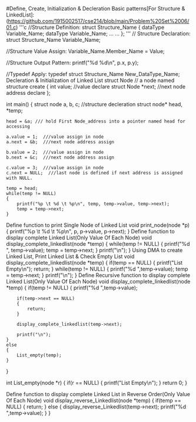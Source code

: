 #Define, Create, Initialization & Decleration Basic patterns[For Structure & LinkedList]:(https://github.com/1915002517/cse214/blob/main/Problem%20Set%2006/01.c)
'''c
//Structure Definition:
struct Structure_Name {
    dataType Variable_Name;
    dataType Variable_Name;
    ...       ...
};
'''
// Structure  Declaration:
struct Structure_Name Variable_Name;

//Structure Value Assign:
Variable_Name.Member_Name = Value;

//Structure Output Pattern:
printf("%d %d\n", p.x, p.y);

//Typedef Apply:
typedef struct Structure_Name New_DataType_Name;
Decleration & Initialization of Linked List
   struct Node   // a node named structure create
{
    int value;   //value declare
    struct Node *next;  //next node address declare
};

int main()
{
    struct node a, b, c;   //structure decleration
    struct node* head, *temp; 

    head = &a; /// hold First Node_address into a pointer named head for accessing

    a.value = 1;  ///value assign in node
    a.next = &b;  ///next node address assign 

    b.value = 2;  ///value assign in node
    b.next = &c;  ///next node address assign 

    c.value = 3;  ///value assign in node
    c.next = NULL;  ///last node is defined if next address is assigned with NULL.

    temp = head;
    while(temp != NULL)
    {
        printf("%p \t %d \t %p\n", temp, temp->value, temp->next);
        temp = temp->next;
    }
Define function to print Single Node of Linked List
void print_node(node *p)
{
    printf("%p \t %d \t %p\n", p, p->value, p->next);
}
Define function to display complete Linked List(Only Value Of Each Node)
void display_complete_linkedlist(node *temp)
{
    while(temp != NULL)
    {
        printf("%d ", temp->value);
        temp = temp->next;
    }
    printf("\n");
}
Using DMA to create Linked List, Print Linked List & Check Empty List
void display_complete_linkedlist(node *temp)
{
    if(temp == NULL)
    {
        printf("List Empty\n");
        return;
    }
    while(temp != NULL)
    {
        printf("%d ",temp->value);
        temp = temp->next;
    }
    printf("\n");
}
Define Recursive function to display complete Linked List(Only Value Of Each Node)
void display_complete_linkedlist(node *temp)
{
    if(temp != NULL)
    {
        printf("%d ",temp->value);

        if(temp->next == NULL)
        {
            return;
        }

        display_complete_linkedlist(temp->next);

        printf("\n");
    }
    else
    {
        List_empty(temp);
    }
}

int List_empty(node *r)
{
    if(r == NULL)
    {
        printf("List Empty\n");
    }
    return 0;
}

Define function to display complete Linked List in Reverse Order(Only Value Of Each Node)
void display_reverse_Linkedlist(node *temp)
{
    if(temp == NULL)
    {
        return;
    }
    else
    {
        display_reverse_Linkedlist(temp->next);
        printf("%d ",temp->value);
    }
}

